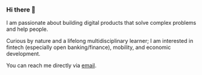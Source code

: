 ### Hi there 👋

I am passionate about building digital products that solve complex problems and help people.

Curious by nature and a lifelong multidisciplinary learner; I am interested in fintech (especially open banking/finance), mobility, and economic development.

You can reach me directly via [email](mailto:wb@winstonbarlow.com).
